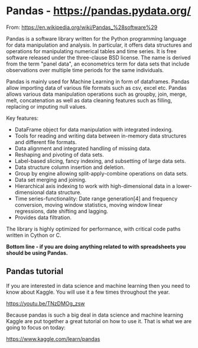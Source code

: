 # Pandas - https://pandas.pydata.org/

From: https://en.wikipedia.org/wiki/Pandas_%28software%29

Pandas is a software library written for the Python programming language for data manipulation and analysis. In particular, it offers data structures and operations for manipulating numerical tables and time series. It is free software released under the three-clause BSD license. The name is derived from the term "panel data", an econometrics term for data sets that include observations over multiple time periods for the same individuals.

Pandas is mainly used for Machine Learning in form of dataframes. Pandas allow importing data of various file formats such as csv, excel etc. Pandas allows various data manipulation operations such as groupby, join, merge, melt, concatenation as well as data cleaning features such as filling, replacing or imputing null values.

Key features:
* DataFrame object for data manipulation with integrated indexing.
* Tools for reading and writing data between in-memory data structures and different file formats.
* Data alignment and integrated handling of missing data.
* Reshaping and pivoting of data sets.
* Label-based slicing, fancy indexing, and subsetting of large data sets.
* Data structure column insertion and deletion.
* Group by engine allowing split-apply-combine operations on data sets.
* Data set merging and joining.
* Hierarchical axis indexing to work with high-dimensional data in a lower-dimensional data structure.
* Time series-functionality: Date range generation[4] and frequency conversion, moving window statistics, moving window linear regressions, date shifting and lagging.
* Provides data filtration.

The library is highly optimized for performance, with critical code paths written in Cython or C.

**Bottom line - if you are doing anything related to with spreadsheets you should be using Pandas.**

## Pandas tutorial

If you are interested in data science and machine learning then you need to know about Kaggle. You will use it a few times throughout the year.

https://youtu.be/TNzDMOg_zsw

Because pandas is such a big deal in data science and machine learning Kaggle are put together a great tutorial on how to use it. That is what we are going to focus on today:


https://www.kaggle.com/learn/pandas
